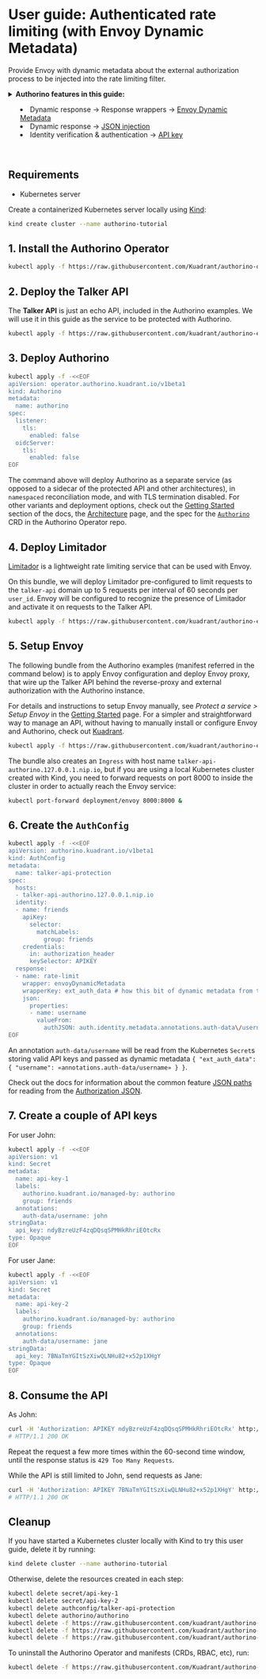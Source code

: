 # User guide: Authenticated rate limiting (with Envoy Dynamic Metadata)

Provide Envoy with dynamic metadata about the external authorization process to be injected into the rate limiting filter.

<details>
  <summary>
    <strong>Authorino features in this guide:</strong>
    <ul>
      <li>Dynamic response → Response wrappers → <a href="./../features.md#envoy-dynamic-metadata">Envoy Dynamic Metadata</a></li>
      <li>Dynamic response → <a href="./../features.md#json-injection-responsejson">JSON injection</a></li>
      <li>Identity verification & authentication → <a href="./../features.md#api-key-identityapikey">API key</a></li>
    </ul>
  </summary>

  Dynamic JSON objects built out of static values and values fetched from the [Authorization JSON](./../architecture.md#the-authorization-json) can be wrapped to be returned to the reverse-proxy as Envoy Well Known Dynamic Metadata content. Envoy can use those to inject data returned by the external authorization service into the other filters, such as the rate limiting filter.

  Check out as well the user guides about [Injecting data in the request](./injecting-data.md) and [Authentication with API keys](./api-key-authentication.md).

  For further details about Authorino features in general, check the [docs](./../features.md).
</details>

<br/>

## Requirements

- Kubernetes server

Create a containerized Kubernetes server locally using [Kind](https://kind.sigs.k8s.io):

```sh
kind create cluster --name authorino-tutorial
```

## 1. Install the Authorino Operator

```sh
kubectl apply -f https://raw.githubusercontent.com/Kuadrant/authorino-operator/main/config/deploy/manifests.yaml
```

## 2. Deploy the Talker API

The **Talker API** is just an echo API, included in the Authorino examples. We will use it in this guide as the service to be protected with Authorino.

```sh
kubectl apply -f https://raw.githubusercontent.com/kuadrant/authorino-examples/main/talker-api/talker-api-deploy.yaml
```

## 3. Deploy Authorino

```sh
kubectl apply -f -<<EOF
apiVersion: operator.authorino.kuadrant.io/v1beta1
kind: Authorino
metadata:
  name: authorino
spec:
  listener:
    tls:
      enabled: false
  oidcServer:
    tls:
      enabled: false
EOF
```

The command above will deploy Authorino as a separate service (as opposed to a sidecar of the protected API and other architectures), in `namespaced` reconciliation mode, and with TLS termination disabled. For other variants and deployment options, check out the [Getting Started](./../getting-started.md#step-request-an-authorino-instance) section of the docs, the [Architecture](./../architecture.md#topologies) page, and the spec for the [`Authorino`](https://github.com/Kuadrant/authorino-operator/blob/main/config/crd/bases/operator.authorino.kuadrant.io_authorinos.yaml) CRD in the Authorino Operator repo.

## 4. Deploy Limitador

[Limitador](https://github.com/kuadrant/limitador) is a lightweight rate limiting service that can be used with Envoy.

On this bundle, we will deploy Limitador pre-configured to limit requests to the `talker-api` domain up to 5 requests per interval of 60 seconds per `user_id`. Envoy will be configured to recognize the presence of Limitador and activate it on requests to the Talker API.

```sh
kubectl apply -f https://raw.githubusercontent.com/kuadrant/authorino-examples/main/limitador/limitador-deploy.yaml
```

## 5. Setup Envoy

The following bundle from the Authorino examples (manifest referred in the command below) is to apply Envoy configuration and deploy Envoy proxy, that wire up the Talker API behind the reverse-proxy and external authorization with the Authorino instance.

For details and instructions to setup Envoy manually, see _Protect a service > Setup Envoy_ in the [Getting Started](./../getting-started.md#step-setup-envoy) page. For a simpler and straightforward way to manage an API, without having to manually install or configure Envoy and Authorino, check out [Kuadrant](https://github.com/kuadrant).

```sh
kubectl apply -f https://raw.githubusercontent.com/kuadrant/authorino-examples/main/envoy/envoy-notls-deploy.yaml
```

The bundle also creates an `Ingress` with host name `talker-api-authorino.127.0.0.1.nip.io`, but if you are using a local Kubernetes cluster created with Kind, you need to forward requests on port 8000 to inside the cluster in order to actually reach the Envoy service:

```sh
kubectl port-forward deployment/envoy 8000:8000 &
```

## 6. Create the `AuthConfig`

```sh
kubectl apply -f -<<EOF
apiVersion: authorino.kuadrant.io/v1beta1
kind: AuthConfig
metadata:
  name: talker-api-protection
spec:
  hosts:
  - talker-api-authorino.127.0.0.1.nip.io
  identity:
  - name: friends
    apiKey:
      selector:
        matchLabels:
          group: friends
    credentials:
      in: authorization_header
      keySelector: APIKEY
  response:
  - name: rate-limit
    wrapper: envoyDynamicMetadata
    wrapperKey: ext_auth_data # how this bit of dynamic metadata from the ext authz service is named in the Envoy config
    json:
      properties:
      - name: username
        valueFrom:
          authJSON: auth.identity.metadata.annotations.auth-data\/username
EOF
```

An annotation `auth-data/username` will be read from the Kubernetes `Secret`s storing valid API keys and passed as dynamic metadata `{ "ext_auth_data": { "username": «annotations.auth-data/username» } }`.

Check out the docs for information about the common feature [JSON paths](./../features.md#common-feature-json-paths-valuefromauthjson) for reading from the [Authorization JSON](./../architecture.md#the-authorization-json).

## 7. Create a couple of API keys

For user John:

```sh
kubectl apply -f -<<EOF
apiVersion: v1
kind: Secret
metadata:
  name: api-key-1
  labels:
    authorino.kuadrant.io/managed-by: authorino
    group: friends
  annotations:
    auth-data/username: john
stringData:
  api_key: ndyBzreUzF4zqDQsqSPMHkRhriEOtcRx
type: Opaque
EOF
```

For user Jane:

```sh
kubectl apply -f -<<EOF
apiVersion: v1
kind: Secret
metadata:
  name: api-key-2
  labels:
    authorino.kuadrant.io/managed-by: authorino
    group: friends
  annotations:
    auth-data/username: jane
stringData:
  api_key: 7BNaTmYGItSzXiwQLNHu82+x52p1XHgY
type: Opaque
EOF
```

## 8. Consume the API

As John:

```sh
curl -H 'Authorization: APIKEY ndyBzreUzF4zqDQsqSPMHkRhriEOtcRx' http://talker-api-authorino.127.0.0.1.nip.io:8000/hello
# HTTP/1.1 200 OK
```

Repeat the request a few more times within the 60-second time window, until the response status is `429 Too Many Requests`.

While the API is still limited to John, send requests as Jane:

```sh
curl -H 'Authorization: APIKEY 7BNaTmYGItSzXiwQLNHu82+x52p1XHgY' http://talker-api-authorino.127.0.0.1.nip.io:8000/hello
# HTTP/1.1 200 OK
```

## Cleanup

If you have started a Kubernetes cluster locally with Kind to try this user guide, delete it by running:

```sh
kind delete cluster --name authorino-tutorial
```

Otherwise, delete the resources created in each step:

```sh
kubectl delete secret/api-key-1
kubectl delete secret/api-key-2
kubectl delete authconfig/talker-api-protection
kubectl delete authorino/authorino
kubectl delete -f https://raw.githubusercontent.com/kuadrant/authorino-examples/main/envoy/envoy-notls-deploy.yaml
kubectl delete -f https://raw.githubusercontent.com/kuadrant/authorino-examples/main/talker-api/talker-api-deploy.yaml
kubectl delete -f https://raw.githubusercontent.com/kuadrant/authorino-examples/main/limitador/limitador-deploy.yaml
```

To uninstall the Authorino Operator and manifests (CRDs, RBAC, etc), run:

```sh
kubectl delete -f https://raw.githubusercontent.com/Kuadrant/authorino-operator/main/config/deploy/manifests.yaml
```
